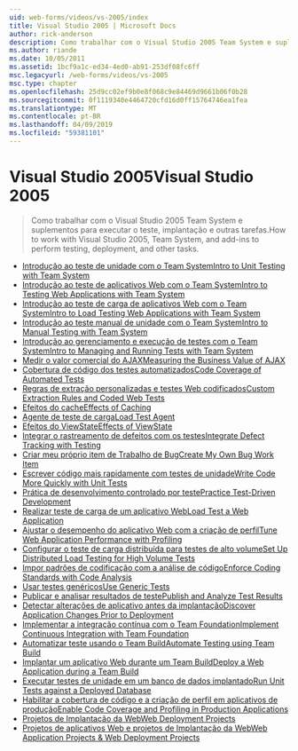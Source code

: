 ```yaml
---
uid: web-forms/videos/vs-2005/index
title: Visual Studio 2005 | Microsoft Docs
author: rick-anderson
description: Como trabalhar com o Visual Studio 2005 Team System e suplementos para executar o teste, implantação e outras tarefas.
ms.author: riande
ms.date: 10/05/2011
ms.assetid: 1bcf9a1c-ed34-4ed0-ab91-253df08fc6ff
msc.legacyurl: /web-forms/videos/vs-2005
msc.type: chapter
ms.openlocfilehash: 25d9cc02ef9b0e8f068c9e84469d9661b06f0b28
ms.sourcegitcommit: 0f1119340e4464720cfd16d0ff15764746ea1fea
ms.translationtype: MT
ms.contentlocale: pt-BR
ms.lasthandoff: 04/09/2019
ms.locfileid: "59381101"
---
```

# <a name="visual-studio-2005"></a><span data-ttu-id="3a624-103">Visual Studio 2005</span><span class="sxs-lookup"><span data-stu-id="3a624-103">Visual Studio 2005</span></span>

> <span data-ttu-id="3a624-104">Como trabalhar com o Visual Studio 2005 Team System e suplementos para executar o teste, implantação e outras tarefas.</span><span class="sxs-lookup"><span data-stu-id="3a624-104">How to work with Visual Studio 2005, Team System, and add-ins to perform testing, deployment, and other tasks.</span></span>


- [<span data-ttu-id="3a624-105">Introdução ao teste de unidade com o Team System</span><span class="sxs-lookup"><span data-stu-id="3a624-105">Intro to Unit Testing with Team System</span></span>](introduction-to-unit-testing-with-team-system.md)
- [<span data-ttu-id="3a624-106">Introdução ao teste de aplicativos Web com o Team System</span><span class="sxs-lookup"><span data-stu-id="3a624-106">Intro to Testing Web Applications with Team System</span></span>](introduction-to-testing-web-applications-with-team-system.md)
- [<span data-ttu-id="3a624-107">Introdução ao teste de carga de aplicativos Web com o Team System</span><span class="sxs-lookup"><span data-stu-id="3a624-107">Intro to Load Testing Web Applications with Team System</span></span>](introduction-to-load-testing-web-applications-with-team-system.md)
- [<span data-ttu-id="3a624-108">Introdução ao teste manual de unidade com o Team System</span><span class="sxs-lookup"><span data-stu-id="3a624-108">Intro to Manual Testing with Team System</span></span>](introduction-to-manual-testing-with-team-system.md)
- [<span data-ttu-id="3a624-109">Introdução ao gerenciamento e execução de testes com o Team System</span><span class="sxs-lookup"><span data-stu-id="3a624-109">Intro to Managing and Running Tests with Team System</span></span>](introduction-to-managing-and-running-tests-with-team-system.md)
- [<span data-ttu-id="3a624-110">Medir o valor comercial do AJAX</span><span class="sxs-lookup"><span data-stu-id="3a624-110">Measuring the Business Value of AJAX</span></span>](measuring-the-business-value-of-ajax.md)
- [<span data-ttu-id="3a624-111">Cobertura de código dos testes automatizados</span><span class="sxs-lookup"><span data-stu-id="3a624-111">Code Coverage of Automated Tests</span></span>](code-coverage-of-automated-tests.md)
- [<span data-ttu-id="3a624-112">Regras de extração personalizadas e testes Web codificados</span><span class="sxs-lookup"><span data-stu-id="3a624-112">Custom Extraction Rules and Coded Web Tests</span></span>](custom-extraction-rules-and-coded-web-tests.md)
- [<span data-ttu-id="3a624-113">Efeitos do cache</span><span class="sxs-lookup"><span data-stu-id="3a624-113">Effects of Caching</span></span>](the-effects-of-caching.md)
- [<span data-ttu-id="3a624-114">Agente de teste de carga</span><span class="sxs-lookup"><span data-stu-id="3a624-114">Load Test Agent</span></span>](using-the-load-test-agent.md)
- [<span data-ttu-id="3a624-115">Efeitos do ViewState</span><span class="sxs-lookup"><span data-stu-id="3a624-115">Effects of ViewState</span></span>](the-effects-of-viewstate.md)
- [<span data-ttu-id="3a624-116">Integrar o rastreamento de defeitos com os testes</span><span class="sxs-lookup"><span data-stu-id="3a624-116">Integrate Defect Tracking with Testing</span></span>](how-do-i-integrate-defect-tracking-with-testing.md)
- [<span data-ttu-id="3a624-117">Criar meu próprio item de Trabalho de Bug</span><span class="sxs-lookup"><span data-stu-id="3a624-117">Create My Own Bug Work Item</span></span>](how-do-i-create-my-own-bug-work-item.md)
- [<span data-ttu-id="3a624-118">Escrever código mais rapidamente com testes de unidade</span><span class="sxs-lookup"><span data-stu-id="3a624-118">Write Code More Quickly with Unit Tests</span></span>](how-do-i-write-code-more-quickly-with-unit-tests.md)
- [<span data-ttu-id="3a624-119">Prática de desenvolvimento controlado por teste</span><span class="sxs-lookup"><span data-stu-id="3a624-119">Practice Test-Driven Development</span></span>](how-do-i-practice-test-driven-development.md)
- [<span data-ttu-id="3a624-120">Realizar teste de carga de um aplicativo Web</span><span class="sxs-lookup"><span data-stu-id="3a624-120">Load Test a Web Application</span></span>](how-do-i-load-test-a-web-application.md)
- [<span data-ttu-id="3a624-121">Ajustar o desempenho do aplicativo Web com a criação de perfil</span><span class="sxs-lookup"><span data-stu-id="3a624-121">Tune Web Application Performance with Profiling</span></span>](how-do-i-tune-web-application-performance-with-profiling.md)
- [<span data-ttu-id="3a624-122">Configurar o teste de carga distribuída para testes de alto volume</span><span class="sxs-lookup"><span data-stu-id="3a624-122">Set Up Distributed Load Testing for High Volume Tests</span></span>](how-do-i-set-up-distributed-load-testing-for-high-volume-tests.md)
- [<span data-ttu-id="3a624-123">Impor padrões de codificação com a análise de código</span><span class="sxs-lookup"><span data-stu-id="3a624-123">Enforce Coding Standards with Code Analysis</span></span>](how-do-i-enforce-coding-standards-with-code-analysis.md)
- [<span data-ttu-id="3a624-124">Usar testes genéricos</span><span class="sxs-lookup"><span data-stu-id="3a624-124">Use Generic Tests</span></span>](how-do-i-use-generic-tests.md)
- [<span data-ttu-id="3a624-125">Publicar e analisar resultados de teste</span><span class="sxs-lookup"><span data-stu-id="3a624-125">Publish and Analyze Test Results</span></span>](how-do-i-publish-and-analyze-test-results.md)
- [<span data-ttu-id="3a624-126">Detectar alterações de aplicativo antes da implantação</span><span class="sxs-lookup"><span data-stu-id="3a624-126">Discover Application Changes Prior to Deployment</span></span>](how-do-i-discover-application-changes-prior-to-deployment.md)
- [<span data-ttu-id="3a624-127">Implementar a integração contínua com o Team Foundation</span><span class="sxs-lookup"><span data-stu-id="3a624-127">Implement Continuous Integration with Team Foundation</span></span>](how-do-i-implement-continuous-integration-with-team-foundation.md)
- [<span data-ttu-id="3a624-128">Automatizar teste usando o Team Build</span><span class="sxs-lookup"><span data-stu-id="3a624-128">Automate Testing using Team Build</span></span>](how-do-i-automate-testing-using-team-build.md)
- [<span data-ttu-id="3a624-129">Implantar um aplicativo Web durante um Team Build</span><span class="sxs-lookup"><span data-stu-id="3a624-129">Deploy a Web Application during a Team Build</span></span>](how-do-i-deploy-a-web-application-during-a-team-build.md)
- [<span data-ttu-id="3a624-130">Executar testes de unidade em um banco de dados implantado</span><span class="sxs-lookup"><span data-stu-id="3a624-130">Run Unit Tests against a Deployed Database</span></span>](how-do-i-run-unit-tests-against-a-deployed-database.md)
- [<span data-ttu-id="3a624-131">Habilitar a cobertura de código e a criação de perfil em aplicativos de produção</span><span class="sxs-lookup"><span data-stu-id="3a624-131">Enable Code Coverage and Profiling in Production Applications</span></span>](how-do-i-enable-code-coverage-and-profiling-in-production-applications.md)
- [<span data-ttu-id="3a624-132">Projetos de Implantação da Web</span><span class="sxs-lookup"><span data-stu-id="3a624-132">Web Deployment Projects</span></span>](web-deployment-projects.md)
- [<span data-ttu-id="3a624-133">Projetos de aplicativos Web e projetos de Implantação da Web</span><span class="sxs-lookup"><span data-stu-id="3a624-133">Web Application Projects & Web Deployment Projects</span></span>](web-application-projects-web-deployment-projects.md)
